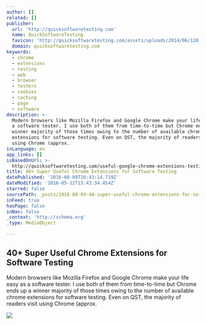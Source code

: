 ```yaml
---
author: []
related: []
publisher:
  url: 'http://quicksoftwaretesting.com'
  name: QuickSoftwareTesting
  favicon: 'http://quicksoftwaretesting.com/assets/uploads/2014/06/128.png'
  domain: quicksoftwaretesting.com
keywords:
  - chrome
  - extensions
  - testing
  - web
  - browser
  - testers
  - cookies
  - caching
  - page
  - software
description: >-
  Modern browsers like Mozilla Firefox and Google Chrome make your life easy as
  a software tester. I use both of them from time-to-time but Chrome ends up a
  winner majority of those times owing to the number of available chrome
  extensions for software testing. Even on QST, the majority of readers visit
  using Chrome (approx.
inLanguage: en
app_links: []
isBasedOnUrl: >-
  http://quicksoftwaretesting.com/useful-google-chrome-extensions-testing-software/
title: 40+ Super Useful Chrome Extensions for Software Testing
datePublished: '2016-08-09T16:43:14.719Z'
dateModified: '2016-05-12T13:43:34.454Z'
starred: false
sourcePath: _posts/2016-08-09-40-super-useful-chrome-extensions-for-software-testing.md
inFeed: true
hasPage: false
inNav: false
_context: 'http://schema.org'
_type: MediaObject

---
```

<article style=""><h1>40+ Super Useful Chrome Extensions for Software Testing</h1><p>Modern browsers like Mozilla Firefox and Google Chrome make your life easy as a software tester. I use both of them from time-to-time but Chrome ends up a winner majority of those times owing to the number of available chrome extensions for software testing. Even on QST, the majority of readers visit using Chrome (approx.</p><img src="http://i0.wp.com/quicksoftwaretesting.com/assets/uploads/2016/02/Chrome-extensions-for-software-testing.jpg?resize=600%2C400" /></article>